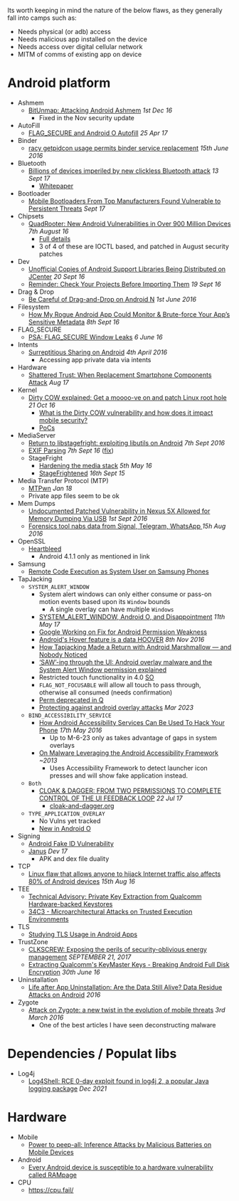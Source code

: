 Its worth keeping in mind the nature of the below flaws, as they generally fall into camps such as:

- Needs physical (or adb) access
- Needs malicious app installed on the device 
- Needs access over digital cellular network
- MITM of comms of existing app on device

# Android platform

- Ashmem
  - [BitUnmap: Attacking Android Ashmem](https://googleprojectzero.blogspot.co.uk/2016/12/bitunmap-attacking-android-ashmem.html) _1st Dec 16_
    - Fixed in the Nov security update
- AutoFill
  - [FLAG_SECURE and Android O Autofill](https://commonsware.com/blog/2017/04/25/flag_secure-android-o-autofill.html) _25 Apr 17_
- Binder
  - [racy getpidcon usage permits binder service replacement](https://bugs.chromium.org/p/project-zero/issues/detail?id=851) _15th June 2016_ 
- Bluetooth
  - [Billions of devices imperiled by new clickless Bluetooth attack](https://arstechnica.com/information-technology/2017/09/bluetooth-bugs-open-billions-of-devices-to-attacks-no-clicking-required/) _13 Sept 17_
    - [Whitepaper](https://www.armis.com/blueborne/)
- Bootloader
  - [Mobile Bootloaders From Top Manufacturers Found Vulnerable to Persistent Threats](http://thehackernews.com/2017/09/hacking-android-bootloader-unlock.html) _Sept 17_
- Chipsets
  - [QuadRooter: New Android Vulnerabilities in Over 900 Million Devices](http://blog.checkpoint.com/2016/08/07/quadrooter/) _7th August 16_
    - [Full details](https://www.checkpoint.com/downloads/resources/quadRooter-vulnerability-research-report.pdf)
    - 3 of 4 of these are IOCTL based, and patched in August security patches
- Dev
  - [Unofficial Copies of Android Support Libraries Being Distributed on JCenter](http://tools.android.com/unofficial-copies-of-android-support-libraries-being-distributed-on-jcenter) _20 Sept 16_
  - [Reminder: Check Your Projects Before Importing Them](https://commonsware.com/blog/2016/09/19/reminder-check-projects-before-importing.html) _19 Sept 16_ 
- Drag & Drop
  - [Be Careful of Drag-and-Drop on Android N](https://commonsware.com/blog/2016/06/01/be-careful-drag-drop-android-n.html) _1st June 2016_
- Filesystem
  - [How My Rogue Android App Could Monitor & Brute-force Your App’s Sensitive Metadata](https://www.arneswinnen.net/2016/09/how-my-rogue-android-app-could-monitor-brute-force-your-apps-sensitive-metadata/) _8th Sept 16_
- FLAG_SECURE
  - [PSA: FLAG_SECURE Window Leaks](https://commonsware.com/blog/2016/06/06/psa-flag-secure-window-leaks.html)  _6 June 16_
- Intents
  - [Surreptitious Sharing on Android](https://www.ibr.cs.tu-bs.de/news/ibr/surreptitious-sharing-2016-04-04.xml) _4th April 2016_
    - Accessing app private data via intents
- Hardware 
  - [Shattered Trust: When Replacement Smartphone Components Attack](https://www.usenix.org/conference/woot17/workshop-program/presentation/shwartz) _Aug 17_
- Kernel 
  - [Dirty COW explained: Get a moooo-ve on and patch Linux root hole](http://www.theregister.co.uk/2016/10/21/linux_privilege_escalation_hole/) _21 Oct 16_
    - [What is the Dirty COW vulnerability and how does it impact mobile security?](https://www.nowsecure.com/blog/2016/10/21/dirty-cow-vulnerability-mobile-impact/)
    - [PoCs](https://github.com/dirtycow/dirtycow.github.io/wiki/PoCs)
- MediaServer
  - [Return to libstagefright: exploiting libutils on Android](https://googleprojectzero.blogspot.co.uk/2016/09/return-to-libstagefright-exploiting.html) _7th Sept 2016_
  - [EXIF Parsing](http://www.forbes.com/sites/thomasbrewster/2016/09/06/google-android-one-photo-hack/#3db069111555) _7th Sept 16_ ([fix](https://twitter.com/timstrazz/status/773275505235591168))
  - StageFright
    - [Hardening the media stack](http://android-developers.blogspot.co.uk/2016/05/hardening-media-stack.html) _5th May 16_
    - [StageFrightened](http://googleprojectzero.blogspot.co.uk/2015/09/stagefrightened.html) _16th Sept 15_
- Media Transfer Protocol (MTP)
  - [MTPwn](https://github.com/smeso/MTPwn) _Jan 18_
  - Private app files seem to be ok
- Mem Dumps
  - [Undocumented Patched Vulnerability in Nexus 5X Allowed for Memory Dumping Via USB](https://securityintelligence.com/undocumented-patched-vulnerability-in-nexus-5x-allowed-for-memory-dumping-via-usb/) _1st Sept 2016_  
  - [Forensics tool nabs data from Signal, Telegram, WhatsApp ](http://www.theregister.co.uk/2016/08/15/retroscope/?mt=1471266388161) _15h Aug 2016_
- OpenSSL
  - [Heartbleed](https://en.wikipedia.org/wiki/Heartbleed)
    - Android 4.1.1 only as mentioned in link
- Samsung
  - [Remote Code Execution as System User on Samsung Phones](https://www.nowsecure.com/blog/2015/06/16/remote-code-execution-as-system-user-on-samsung-phones/)
- TapJacking
  - `SYSTEM_ALERT_WINDOW`
    - System alert windows can only either consume or pass-on motion events based upon its `Window` bounds
      - A single overlay can have multiple `Windows`
    - [SYSTEM_ALERT_WINDOW, Android O, and Disappointment](https://commonsware.com/blog/2017/05/11/system_alert_window-updates.html) _11th May 17_
    - [Google Working on Fix for Android Permission Weakness](https://www.onthewire.io/google-working-on-fix-for-android-permission-weakness/)
    - [Android's Hover feature is a data HOOVER](http://www.theregister.co.uk/2016/11/08/androids_hover_/) _8th Nov 2016_
    - [How Tapjacking Made a Return with Android Marshmallow — and Nobody Noticed](https://www.xda-developers.com/how-tapjacking-made-a-return-with-android-marshmallow-and-nobody-noticed/)
    - [‘SAW’-ing through the UI: Android overlay malware and the System Alert Window permission explained](https://www.nowsecure.com/blog/2017/05/25/android-overlay-malware-system-alert-window-permission/)
    - Restricted touch functionality in 4.0 [SO](https://stackoverflow.com/a/9462190/236743)
    - `FLAG_NOT_FOCUSABLE` will allow all touch to pass through, otherwise all consumed (needs confirmation)
    - [Perm deprecated in Q](https://twitter.com/reyammer/status/1133785544209698816)
    - [Protecting against android overlay attacks](https://www.guardsquare.com/blog/protecting-against-android-overlay-attacks-guardsquare#:~:text=How%20do%20you%20protect%20against,on%20your%20specified%20activity%20windows.) _Mar 2023_
  - `BIND_ACCESSIBILITY_SERVICE`
    - [How Android Accessibility Services Can Be Used To Hack Your Phone](http://www.makeuseof.com/tag/android-accessibility-services-can-used-hack-phone/) _17th May 2016_
      - Up to M-6-23 only as takes advantage of gaps in system overlays
    - [On Malware Leveraging the Android
Accessibility Framework](http://www.cs.uml.edu/~xinwenfu/paper/Accessibility.pdf) _~2013_
      - Uses Accessibility Framework to detect launcher icon presses and will show fake application instead. 
  - `Both`
      - [CLOAK & DAGGER: FROM TWO PERMISSIONS TO COMPLETE CONTROL OF THE UI FEEDBACK LOOP](https://www.blackhat.com/us-17/briefings/schedule/index.html#cloak--dagger-from-two-permission-to-complete-control-of-the-ui-feedback-loop-6210) _22 Jul 17_
        - [cloak-and-dagger.org](http://cloak-and-dagger.org/)
  - `TYPE_APPLICATION_OVERLAY`
    - No Vulns yet tracked
    - [New in Android O](https://developer.android.com/about/versions/oreo/android-8.0-changes.html#all-aw)
- Signing
  - [Android Fake ID Vulnerability](https://www.blackhat.com/docs/us-14/materials/us-14-Forristal-Android-FakeID-Vulnerability-Walkthrough.pdf)
  - [Janus](https://www.guardsquare.com/en/blog/new-android-vulnerability-allows-attackers-modify-apps-without-affecting-their-signatures?utm_content=buffer9737f&utm_medium=social&utm_source=twitter.com&utm_campaign=buffer) _Dev 17_
    - APK and dex file duality
- TCP
  - [Linux flaw that allows anyone to hijack Internet traffic also affects 80% of Android devices](https://blog.lookout.com/blog/2016/08/15/linux-vulnerability-android/) _15th Aug 16_
- TEE
  - [Technical Advisory: Private Key Extraction from Qualcomm Hardware-backed Keystores](https://www.nccgroup.trust/us/our-research/private-key-extraction-qualcomm-keystore/?research=Technical+advisories)
  - [34C3 - Microarchitectural Attacks on Trusted Execution Environments](https://www.youtube.com/watch?v=G8-3G_cep4M)
- TLS
  - [Studying TLS Usage in Android Apps](https://people.cs.umass.edu/~phillipa/papers/conext2017_tls_paper.pdf)
- TrustZone
  - [CLKSCREW: Exposing the perils of security-oblivious energy management](https://blog.acolyer.org/2017/09/21/clkscrew-exposing-the-perils-of-security-oblivious-energy-management/) _SEPTEMBER 21, 2017_
  - [Extracting Qualcomm's KeyMaster Keys - Breaking Android Full Disk Encryption](https://bits-please.blogspot.co.uk/2016/06/extracting-qualcomms-keymaster-keys.html?m=1) _30th June 16_
- Uninstallation
  - [Life after App Uninstallation: Are the Data Still
Alive? Data Residue Attacks on Android](http://www.cis.syr.edu/~wedu/Research/paper/data_residue_ndss2016.pdf) _2016_
- Zygote
  - [Attack on Zygote: a new twist in the evolution of mobile threats](https://securelist.com/analysis/publications/74032/attack-on-zygote-a-new-twist-in-the-evolution-of-mobile-threats/) _3rd March 2016_
    - One of the best articles I have seen deconstructing malware 

# Dependencies / Populat libs

- Log4j
  - [Log4Shell: RCE 0-day exploit found in log4j 2, a popular Java logging package](https://www.lunasec.io/docs/blog/log4j-zero-day/) _Dec 2021_
    
# Hardware

- Mobile
  - [Power to peep-all: Inference Attacks by Malicious Batteries on Mobile Devices](https://sites.google.com/site/silbersteinmark/Home/popets18power.pdf)
- Android 
  - [Every Android device is susceptible to a hardware vulnerability called RAMpage](https://www.xda-developers.com/android-hardware-vulnerability-rampage/)
- CPU
  - https://cpu.fail/
